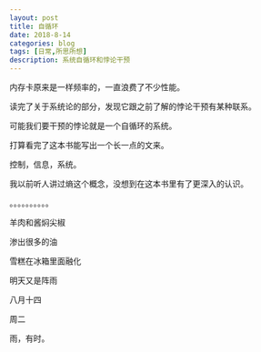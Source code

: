 ```yaml
---
layout: post
title: 自循环
date: 2018-8-14
categories: blog
tags: [日常,所思所想]
description: 系统自循环和悖论干预
---
```


内存卡原来是一样频率的，一直浪费了不少性能。

读完了关于系统论的部分，发现它跟之前了解的悖论干预有某种联系。

可能我们要干预的悖论就是一个自循环的系统。

打算看完了这本书能写出一个长一点的文来。

控制，信息，系统。

我以前听人讲过熵这个概念，没想到在这本书里有了更深入的认识。

。。。。。。。。。。

羊肉和酱焖尖椒

渗出很多的油

雪糕在冰箱里面融化

明天又是阵雨

八月十四

周二

雨，有时。
